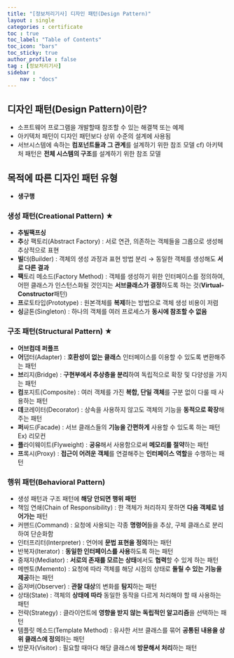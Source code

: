 ```yaml
---
title: "[정보처리기사] 디자인 패턴(Design Pattern)"
layout : single
categories : certificate
toc : true
toc_label: "Table of Contents"
toc_icon: "bars"
toc_sticky: true
author_profile : false
tag : [정보처리기사]
sidebar :
    nav : "docs"
---
```


## 디자인 패턴(Design Pattern)이란?
- 소프트웨어 프로그램을 개발할때 참조할 수 있는 해결책 또는 예제
- 아키텍처 패턴이 디자인 패턴보다 상위 수준의 설계에 사용됨
- 서브시스템에 속하는 **컴포넌트들과 그 관계**를 설계하기 위한 참조 모델
cf) 아키텍처 패턴은 **전체 시스템의 구조**를 설계하기 위한 참조 모델

## 목적에 따른 디자인 패턴 유형
- **생구행**

### 생성 패턴(Creational Pattern) ★
- **추빌팩프싱**
- **추**상 팩토리(Abstract Factory) : 서로 연관, 의존하는 객체들을 그룹으로 생성해 추상적으로 표현
- **빌**더(Builder) : 객체의 생성 과정과 표현 방법 분리 → 동일한 객체를 생성해도 **서로 다른 결과**
- **팩**토리 메소드(Factory Method) : 객체를 생성하기 위한 인터페이스를 정의하여, 어떤 클래스가 인스턴스화될 것인지는 **서브클래스가 결정**하도록 하는 것(**Virtual-Constructor**패턴)
- **프**로토타입(Prototype) : 원본객체를 **복제**하는 방법으로 객체 생성 비용이 저렴
- **싱**글톤(Singleton) : 하나의 객체를 여러 프로세스가 **동시에 참조할 수 없음**

### 구조 패턴(Structural Pattern) ★
- **어브컴데 퍼플프**
- **어**댑터(Adapter) : **호환성이 없는 클래스** 인터페이스를 이용할 수 있도록 변환해주는 패턴
- **브**리지(Bridge) : **구현부에서 추상층을 분리**하여 독립적으로 확장 및 다양성을 가지는 패턴
- **컴**포지트(Composite) : 여러 객체를 가진 **복합, 단일 객체**를 구분 없이 다룰 때 사용하는 패턴
- **데**코레이터(Decorator) : 상속을 사용하지 않고도 객체의 기능을 **동적으로 확장**해주는 패턴
- **퍼**싸드(Facade) : 서브 클래스들의 **기능을 간편하게** 사용할 수 있도록 하는 패턴 Ex) 리모컨
- **플**라이웨이트(Flyweight) : **공유**해서 사용함으로써 **메모리를 절약**하는 패턴
- **프**록시(Proxy) : **접근이 어려운 객체**를 연결해주는 **인터페이스 역할**을 수행하는 패턴

### 행위 패턴(Behavioral Pattern)
- 생성 패턴과 구조 패턴에 **해당 안되면 행위 패턴**
- 책임 연쇄(Chain of Responsibility) : 한 객체가 처리하지 못하면 **다음 객체로 넘어가는** 패턴
- 커맨드(Command) : 요청에 사용되는 각종 **명령어**들을 추상, 구체 클래스로 분리하여 단순화함
- 인터프리터(Interpreter) : 언어에 **문법 표현을 정의**하는 패턴
- 반복자(Iterator) : **동일한 인터페이스를 사용**하도록 하는 패턴
- 중재자(Mediator) : **서로의 존재를 모르는 상태**에서도 **협력**할 수 있게 하는 패턴
- 메멘토(Memento) : 요청에 따라 객체를 해당 시점의 상태로 **돌릴 수 있는 기능을 제공**하는 패턴
- 옵저버(Observer) : **관찰 대상**의 변화를 **탐지**하는 패턴
- 상태(State) : 객체의 **상태에 따라** 동일한 동작을 다르게 처리해야 할 때 사용하는 패턴
- 전략(Strategy) : 클라이언트에 **영향을 받지 않는 독립적인 알고리즘**을 선택하는 패턴
- 템플릿 메소드(Template Method) : 유사한 서브 클래스를 묶어 **공통된 내용을 상위 클래스에 정의**하는 패턴
- 방문자(Visitor) : 필요할 때마다 해당 클래스에 **방문해서 처리**하는 패턴
